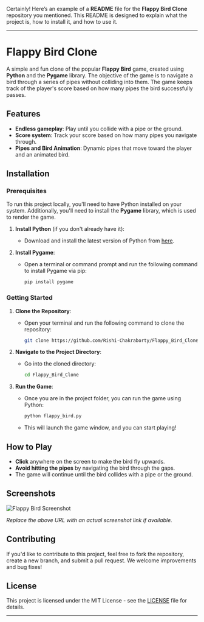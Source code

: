 Certainly! Here’s an example of a **README** file for the **Flappy Bird Clone** repository you mentioned. This README is designed to explain what the project is, how to install it, and how to use it.

---

# Flappy Bird Clone

A simple and fun clone of the popular **Flappy Bird** game, created using **Python** and the **Pygame** library. The objective of the game is to navigate a bird through a series of pipes without colliding into them. The game keeps track of the player's score based on how many pipes the bird successfully passes.

## Features

* **Endless gameplay**: Play until you collide with a pipe or the ground.
* **Score system**: Track your score based on how many pipes you navigate through.
* **Pipes and Bird Animation**: Dynamic pipes that move toward the player and an animated bird.

## Installation

### Prerequisites

To run this project locally, you'll need to have Python installed on your system. Additionally, you'll need to install the **Pygame** library, which is used to render the game.

1. **Install Python** (if you don't already have it):

   * Download and install the latest version of Python from [here](https://www.python.org/downloads/).

2. **Install Pygame**:

   * Open a terminal or command prompt and run the following command to install Pygame via pip:

     ```bash
     pip install pygame
     ```

### Getting Started

1. **Clone the Repository**:

   * Open your terminal and run the following command to clone the repository:

     ```bash
     git clone https://github.com/Rishi-Chakraborty/Flappy_Bird_Clone.git
     ```

2. **Navigate to the Project Directory**:

   * Go into the cloned directory:

     ```bash
     cd Flappy_Bird_Clone
     ```

3. **Run the Game**:

   * Once you are in the project folder, you can run the game using Python:

     ```bash
     python flappy_bird.py
     ```

   * This will launch the game window, and you can start playing!

## How to Play

* **Click** anywhere on the screen to make the bird fly upwards.
* **Avoid hitting the pipes** by navigating the bird through the gaps.
* The game will continue until the bird collides with a pipe or the ground.

## Screenshots

![Flappy Bird Screenshot](https://via.placeholder.com/600x400?text=Flappy+Bird+Game+Screenshot)

*Replace the above URL with an actual screenshot link if available.*

## Contributing

If you'd like to contribute to this project, feel free to fork the repository, create a new branch, and submit a pull request. We welcome improvements and bug fixes!

## License

This project is licensed under the MIT License - see the [LICENSE](LICENSE) file for details.

---
